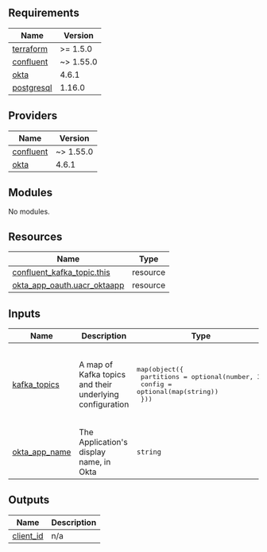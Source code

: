 ## Requirements

| Name | Version |
|------|---------|
| <a name="requirement_terraform"></a> [terraform](#requirement\_terraform) | >= 1.5.0 |
| <a name="requirement_confluent"></a> [confluent](#requirement\_confluent) | ~> 1.55.0 |
| <a name="requirement_okta"></a> [okta](#requirement\_okta) | 4.6.1 |
| <a name="requirement_postgresql"></a> [postgresql](#requirement\_postgresql) | 1.16.0 |

## Providers

| Name | Version |
|------|---------|
| <a name="provider_confluent"></a> [confluent](#provider\_confluent) | ~> 1.55.0 |
| <a name="provider_okta"></a> [okta](#provider\_okta) | 4.6.1 |

## Modules

No modules.

## Resources

| Name | Type |
|------|------|
| [confluent_kafka_topic.this](https://registry.terraform.io/providers/confluentinc/confluent/latest/docs/resources/kafka_topic) | resource |
| [okta_app_oauth.uacr_oktaapp](https://registry.terraform.io/providers/okta/okta/4.6.1/docs/resources/app_oauth) | resource |

## Inputs

| Name | Description | Type | Default | Required |
|------|-------------|------|---------|:--------:|
| <a name="input_kafka_topics"></a> [kafka\_topics](#input\_kafka\_topics) | A map of Kafka topics and their underlying configuration | <pre>map(object({<br>    partitions = optional(number, 3)<br>    config     = optional(map(string))<br>  }))</pre> | <pre>{<br>  "uacr_results": {<br>    "partitions": 3<br>  },<br>  "uacr_status": {<br>    "partitions": 3<br>  }<br>}</pre> | no |
| <a name="input_okta_app_name"></a> [okta\_app\_name](#input\_okta\_app\_name) | The Application's display name, in Okta | `string` | n/a | yes |

## Outputs

| Name | Description |
|------|-------------|
| <a name="output_client_id"></a> [client\_id](#output\_client\_id) | n/a |
